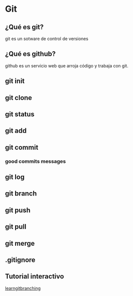 # Git

## ¿Qué es git?

git es un sotware de control de versiones

## ¿Qué es github?

github es un servicio web que arroja código y trabaja con git.

## git init

## git clone

## git status

## git add

## git commit

### good commits messages

## git log

## git branch

## git push

## git pull

## git merge

## .gitignore

## Tutorial interactivo

[learngitbranching](https://learngitbranching.js.org/)
